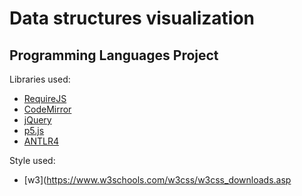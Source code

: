 # Data structures visualization
## Programming Languages Project

Libraries used:

- [RequireJS](http://requirejs.org/)
- [CodeMirror](https://codemirror.net/)
- [jQuery](https://jquery.com/)
- [p5.js](https://p5js.org/)
- [ANTLR4](http://www.antlr.org/)

Style used:

- [w3](https://www.w3schools.com/w3css/w3css_downloads.asp
